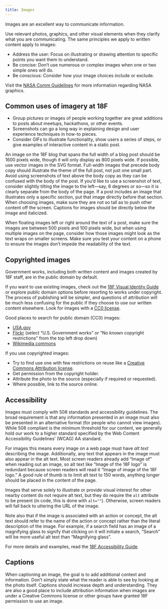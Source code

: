 ```yaml
---
title: Images
---
```

Images are an excellent way to communicate information.

Use relevant photos, graphics, and other visual elements when they clarify what you are communicating. The same principles we apply to written content apply to images:

* Address the user: Focus on illustrating or drawing attention to specific points you want them to understand.
* Be concise: Don’t use numerous or complex images when one or two simple ones will do.
* Be conscious: Consider how your image choices include or exclude.
 
Visit the [NASA Comm Guidelines](http://communications.nasa.gov/content/nasa-comm-guidelines) for more information regarding NASA graphics. 

## Common uses of imagery at 18F

* Group pictures or images of people working together are great additions to posts about meetups, hackathons, or other events.
* Screenshots can go a long way in explaining design and user experience techniques in how-to pieces.
* Consider GIFs to illustrate functionality, show users a series of steps, or give examples of interactive content in a static post.

An image on the 18F blog that spans the full width of a blog post should be 1600 pixels wide, though it will only display as 800 pixels wide. If possible, use vector images in the SVG format. Full-width images that precede body copy should illustrate the theme of the full post, not just one small part. Avoid using screenshots of text above the body copy as they can be confused with the body of the post. If you’d like to use a screenshot of text, consider slightly tilting the image to the left—say, 6 degrees or so—so it is clearly separate from the body of the page. If a post includes an image that illustrates only a specific section, put that image directly before that section. When choosing images, make sure they are not so tall as to push other content off the screen. Captions for images should be directly below the image and italicized.

When floating images left or right around the text of a post, make sure the images are between 500 pixels and 100 pixels wide, but when using multiple images on the page, consider how those images might look as the text wraps on smaller screens. Make sure you test your content on a phone to ensure the images don’t impede the readability of the text.

## Copyrighted images

Government works, including both written content and images created by 18F staff, are in the public domain by default.

If you want to use existing images, check out the [18F Visual Identity Guide](https://pages.18f.gov/brand/) or explore public domain options before resorting to works under copyright. The process of publishing will be simpler, and questions of attribution will be much less confusing for the public if they choose to use our written content elsewhere. Look for images with a [CC0 license](https://creativecommons.org/about/cc0).

Good places to search for public domain (CC0) images:

* [USA.gov](https://search.usa.gov/search/images?affiliate=usagov&query=)
* [Flickr](https://www.flickr.com/search/?text=cats&license=8) (select “U.S. Government works” or “No known copyright restrictions” from the top left drop down)
* [Wikimedia commons](https://commons.wikimedia.org/wiki/Category:Public_domain)

If you use copyrighted images:

* Try to find use one with few restrictions on reuse like a [Creative Commons Attribution license](http://creativecommons.org/licenses/#the-licenses).
* Get permission from the copyright holder.
* Attribute the photo to the source (especially if required or requested).
* Where possible, link to the source online.

## Accessibility

Images must comply with 508 standards and accessibility guidelines. The broad requirement is that any information presented in an image must also be presented in an alternative format (for people who cannot view images). While 508 compliant is the minimum threshold for our content, we generally hold our work to a higher standard specified by the Web Content Accessibility Guidelines’ (WCAG) AA standard.

For images this means every image on a web page must have *alt text* describing the image. Additionally, any text that appears in the image must also appear in the alt text. Most screen readers already add “Image of” when reading out an image, so alt text like “Image of the 18F logo” is redundant because screen readers will read it “Image of image of the 18F logo.” A good rule of thumb is to limit alt text to 150 words, anything longer should be placed in the content of the page.

Images that serve solely to illustrate or provide visual interest for other
nearby content do not require alt text, but they do require the `alt` attribute
to be present (in code, this is done with `alt=""`). Otherwise, screen readers
will fall back to uttering the URL of the image.

Note also that if the image is associated with an action or concept, the alt
text should refer to the name of the action or concept rather than the literal
description of the image. For example, if a search field has an image of a
magnifying glass to signify that clicking on it will initiate a search, “Search”
will be more useful alt text than “Magnifying glass”.

For more details and examples, read the [18F Accessibility Guide](https://pages.18f.gov/accessibility/images/).

## Captions

When captioning an image, the goal is to add additional context and information. Don’t simply state what the reader is able to see by looking at the photo itself. Captions should increase depth and understanding. They are also a good place to include attribution information when images are under a Creative Commons license or other groups have granted 18F permission to use an image.

